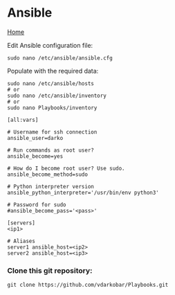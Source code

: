 # Ansible
  
<p align="left">
  <a href="https://github.com/vdarkobar/Home_Lab">Home</a>
</p>  
  
Edit Ansible configuration file:
```
sudo nano /etc/ansible/ansible.cfg
```
  
Populate with the required data:
```
sudo nano /etc/ansible/hosts
# or
sudo nano /etc/ansible/inventory
# or
sudo nano Playbooks/inventory
```
```
[all:vars]

# Username for ssh connection
ansible_user=darko

# Run commands as root user?
ansible_become=yes

# How do I become root user? Use sudo.
ansible_become_method=sudo

# Python interpreter version
ansible_python_interpreter='/usr/bin/env python3'

# Password for sudo
#ansible_become_pass='<pass>'

[servers]
<ip1>

# Aliases
server1 ansible_host=<ip2>
server2 ansible_host=<ip3>
```
  
### Clone this git repository:
```
git clone https://github.com/vdarkobar/Playbooks.git
```
